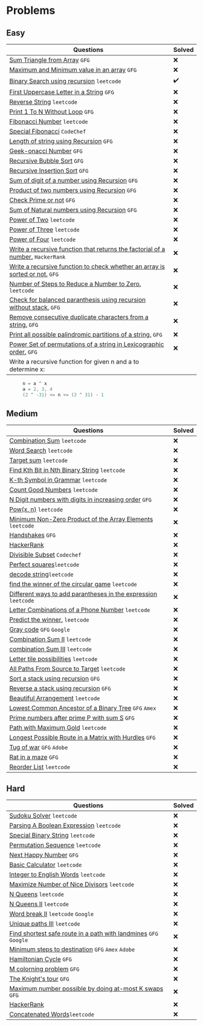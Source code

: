 # Problems

## Easy

|Questions|Solved|
|---------|------|
| [Sum Triangle from Array](https://www.geeksforgeeks.org/sum-triangle-from-array/) `GFG` | :x: |
| [Maximum and Minimum value in an array](https://www.geeksforgeeks.org/recursive-programs-to-find-minimum-and-maximum-elements-of-array/) `GFG` | :x: |
| [Binary Search using recursion](https://leetcode.com/problems/binary-search/) `leetcode` | :heavy_check_mark: |
| [First Uppercase Letter in a String](https://www.geeksforgeeks.org/first-uppercase-letter-in-a-string-iterative-and-recursive/) `GFG` | :x: |
| [Reverse String](https://leetcode.com/problems/reverse-string/) `leetcode` | :x: |
| [Print 1 To N Without Loop](https://practice.geeksforgeeks.org/problems/print-1-to-n-without-using-loops-1587115620/1/) `GFG` | :x: |
| [Fibonacci Number](https://leetcode.com/problems/fibonacci-number/) `leetcode` | :x: |
| [Special Fibonacci](https://www.codechef.com/problems/FIBXOR01/) `CodeChef` | :x: |
| [Length of string using Recursion](https://www.geeksforgeeks.org/program-for-length-of-a-string-using-recursion/) `GFG` | :x: |
| [Geek-onacci Number](https://practice.geeksforgeeks.org/problems/geek-onacci-number/0/) `GFG` | :x: |
| [Recursive Bubble Sort](https://www.geeksforgeeks.org/recursive-bubble-sort/) `GFG` | :x: |
| [Recursive Insertion Sort](https://www.geeksforgeeks.org/recursive-insertion-sort/) `GFG` | :x: |
| [Sum of digit of a number using Recursion](https://www.geeksforgeeks.org/sum-digit-number-using-recursion/) `GFG` | :x: |
| [Product of two numbers using Recursion](https://www.geeksforgeeks.org/product-2-numbers-using-recursion/) `GFG` | :x: |
| [Check Prime or not](https://www.geeksforgeeks.org/recursive-program-prime-number/) `GFG` | :x: |
| [Sum of Natural numbers using Recursion](https://www.geeksforgeeks.org/sum-of-natural-numbers-using-recursion/) `GFG` | :x: |
| [Power of Two](https://leetcode.com/problems/power-of-two/) `leetcode` | :x: |
| [Power of Three](https://leetcode.com/problems/power-of-three/) `leetcode` | :x: |
| [Power of Four](https://leetcode.com/problems/power-of-four/) `leetcode` | :x: |
| [Write a recursive function that returns the factorial of a number.](https://www.hackerrank.com/challenges/30-recursion/problem) `HackerRank` | :x: |
| [Write a recursive function to check whether an array is sorted or not.](https://www.geeksforgeeks.org/program-check-array-sorted-not-iterative-recursive) `GFG` | :x: |
| [Number of Steps to Reduce a Number to Zero.](https://leetcode.com/problems/number-of-steps-to-reduce-a-number-to-zero/) `leetcode` | :x: |
| [Check for balanced paranthesis using recursion without stack.](https://www.geeksforgeeks.org/check-for-balanced-parenthesis-without-using-stack/) `GFG` | :x: |
| [Remove consecutive duplicate characters from a string.](https://www.geeksforgeeks.org/remove-consecutive-duplicates-string/) `GFG` | :x: |
| [Print all possible palindromic partitions of a string.](https://www.geeksforgeeks.org/given-a-string-print-all-possible-palindromic-partition/) `GFG` | :x: |
| [Power Set of permutations of a string in Lexicographic order.](https://www.geeksforgeeks.org/powet-set-lexicographic-order/) `GFG` | :x: |
| Write a recursive function for given n and a to determine x:

```java
      n = a ^ x 
      a = 2, 3, 4
      (2 ^ -31) <= n <= (2 ^ 31) - 1      
```

## Medium

|Questions|Solved|
|---------|------|
| [Combination Sum](https://leetcode.com/problems/combination-sum/) `leetcode` | :x: |
| [Word Search](https://leetcode.com/problems/word-search/) `leetcode` | :x: |
| [Target sum](https://leetcode.com/problems/target-sum/) `leetcode` | :x: |
| [Find Kth Bit in Nth Binary String](https://leetcode.com/problems/find-kth-bit-in-nth-binary-string/) `leetcode` | :x: |
| [K-th Symbol in Grammar](https://leetcode.com/problems/k-th-symbol-in-grammar/) `leetcode` | :x: |
| [Count Good Numbers](https://leetcode.com/problems/count-good-numbers/) `leetcode` | :x: |
| [N Digit numbers with digits in increasing order](https://practice.geeksforgeeks.org/problems/n-digit-numbers-with-digits-in-increasing-order5903/1/) `GFG` | :x: |
| [Pow(x, n)](https://leetcode.com/problems/powx-n/) `leetcode` | :x: |
| [Minimum Non-Zero Product of the Array Elements](https://leetcode.com/problems/minimum-non-zero-product-of-the-array-elements/) `leetcode` | :x: |
| [Handshakes](https://practice.geeksforgeeks.org/problems/handshakes1303/1/) `GFG` | :x: |
| [HackerRank](https://www.hackerrank.com/domains/algorithms?filters%5Bsubdomains%5D%5B%5D=recursion&filters%5Bdifficulty%5D%5B%5D=medium) | :x: |
| [Divisible Subset](https://www.codechef.com/problems/DIVSUBS)  `Codechef` | :x: |
| [Perfect squares](https://leetcode.com/problems/perfect-squares/)`leetcode` | :x: |
| [decode string](https://leetcode.com/problems/decode-string/)`leetcode` | :x: |
| [find the winner of the circular game](https://leetcode.com/problems/find-the-winner-of-the-circular-game/) `leetcode` | :x: |
| [Different ways to add parantheses in the expression](https://leetcode.com/problems/different-ways-to-add-parentheses/) `leetcode` | :x: |
| [Letter Combinations of a Phone Number](https://leetcode.com/problems/letter-combinations-of-a-phone-number/) `leetcode` | :x: |
| [Predict the winner.](https://leetcode.com/problems/predict-the-winner/) `leetcode` | :x: |
| [Gray code](https://practice.geeksforgeeks.org/problems/gray-code-1611215248/1/) `GFG` `Google` | :x: |
| [Combination Sum II](https://leetcode.com/problems/combination-sum-ii/) `leetcode` | :x: |
| [combination Sum III](https://leetcode.com/problems/combination-sum-iii/) `leetcode` | :x: |
| [Letter tile possibilities](https://leetcode.com/problems/letter-tile-possibilities/) `leetcode` | :x: |
| [All Paths From Source to Target](https://leetcode.com/problems/all-paths-from-source-to-target/) `leetcode` | :x: |
| [Sort a stack using recursion](https://www.geeksforgeeks.org/sort-a-stack-using-recursion/) `GFG` | :x: |
| [Reverse a stack using recursion](https://www.geeksforgeeks.org/reverse-a-stack-using-recursion/) `GFG` | :x: |
| [Beautiful Arrangement](https://leetcode.com/problems/beautiful-arrangement/) `leetcode` | :x: |
| [Lowest Common Ancestor of a Binary Tree](https://practice.geeksforgeeks.org/problems/lowest-common-ancestor-in-a-binary-tree/1/) `GFG` `Amex` | :x: |
| [Prime numbers after prime P with sum S](https://www.geeksforgeeks.org/prime-numbers-after-prime-p-with-sum-s/) `GFG` | :x: |
| [Path with Maximum Gold](https://leetcode.com/problems/path-with-maximum-gold/) `leetcode` | :x: |
| [Longest Possible Route in a Matrix with Hurdles](https://www.geeksforgeeks.org/longest-possible-route-in-a-matrix-with-hurdles/) `GFG` | :x: |
| [Tug of war](https://www.geeksforgeeks.org/tug-of-war/) `GFG` `Adobe` | :x: |
| [Rat in a maze](https://www.geeksforgeeks.org/rat-in-a-maze-backtracking-2/) `GFG` | :x: |
| [Reorder List](https://leetcode.com/problems/reorder-list/) `leetcode` | :x: |

## Hard

|Questions|Solved|
|---------|------|
| [Sudoku Solver](https://leetcode.com/problems/sudoku-solver/) `leetcode` | :x: |
| [Parsing A Boolean Expression](https://leetcode.com/problems/parsing-a-boolean-expression/) `leetcode` | :x: |
| [Special Binary String](https://leetcode.com/problems/special-binary-string/) `leetcode` | :x: |
| [Permutation Sequence](https://leetcode.com/problems/permutation-sequence/) `leetcode` | :x: |
| [Next Happy Number](https://practice.geeksforgeeks.org/problems/next-happy-number4538/1/) `GFG` | :x: |
| [Basic Calculator](https://leetcode.com/problems/basic-calculator/) `leetcode` | :x: |
| [Integer to English Words](https://leetcode.com/problems/integer-to-english-words/) `leetcode` | :x: |
| [Maximize Number of Nice Divisors](https://leetcode.com/problems/maximize-number-of-nice-divisors/) `leetcode` | :x: |
| [N Queens](https://leetcode.com/problems/n-queens/) `leetcode` | :x: |
| [N Queens II](https://leetcode.com/problems/n-queens-ii/) `leetcode` | :x: |
| [Word break II](https://leetcode.com/problems/word-break-ii/) `leetcode` `Google` | :x: |
| [Unique paths III](https://leetcode.com/problems/unique-paths-iii/) `leetcode` | :x: |
| [Find shortest safe route in a path with landmines](https://www.geeksforgeeks.org/find-shortest-safe-route-in-a-path-with-landmines/) `GFG` `Google` | :x: |
| [Minimum steps to destination](https://practice.geeksforgeeks.org/problems/minimum-number-of-steps-to-reach-a-given-number5234/1/) `GFG` `Amex` `Adobe` | :x: |
| [Hamiltonian Cycle](https://www.geeksforgeeks.org/hamiltonian-cycle-backtracking-6/) `GFG` | :x: |
| [M colorning problem](https://www.geeksforgeeks.org/m-coloring-problem-backtracking-5/) `GFG` | :x: |
| [The Knight's tour](https://www.geeksforgeeks.org/the-knights-tour-problem-backtracking-1/) `GFG` | :x: |
| [Maximum number possible by doing at-most K swaps](https://www.geeksforgeeks.org/find-maximum-number-possible-by-doing-at-most-k-swaps/) `GFG` | :x: |
| [HackerRank](https://www.hackerrank.com/domains/algorithms?filters%5Bsubdomains%5D%5B%5D=recursion&filters%5Bdifficulty%5D%5B%5D=hard) | :x: |
| [Concatenated Words](https://leetcode.com/problems/concatenated-words/)`leetcode` | :x: |
